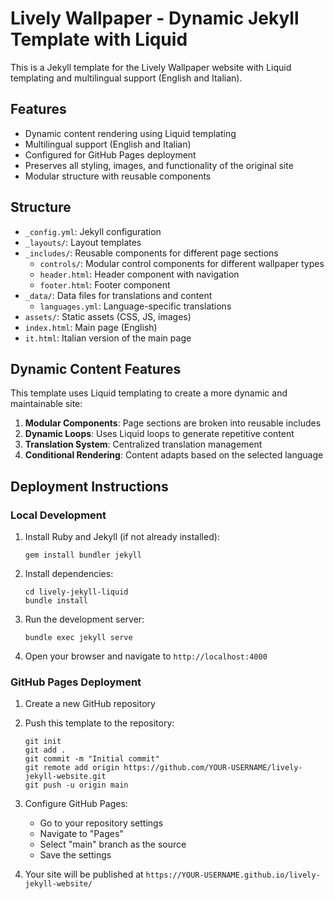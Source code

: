 # Lively Wallpaper - Dynamic Jekyll Template with Liquid

This is a Jekyll template for the Lively Wallpaper website with Liquid templating and multilingual support (English and Italian).

## Features

- Dynamic content rendering using Liquid templating
- Multilingual support (English and Italian)
- Configured for GitHub Pages deployment
- Preserves all styling, images, and functionality of the original site
- Modular structure with reusable components

## Structure

- `_config.yml`: Jekyll configuration
- `_layouts/`: Layout templates
- `_includes/`: Reusable components for different page sections
  - `controls/`: Modular control components for different wallpaper types
  - `header.html`: Header component with navigation
  - `footer.html`: Footer component
- `_data/`: Data files for translations and content
  - `languages.yml`: Language-specific translations
- `assets/`: Static assets (CSS, JS, images)
- `index.html`: Main page (English)
- `it.html`: Italian version of the main page

## Dynamic Content Features

This template uses Liquid templating to create a more dynamic and maintainable site:

1. **Modular Components**: Page sections are broken into reusable includes
2. **Dynamic Loops**: Uses Liquid loops to generate repetitive content
3. **Translation System**: Centralized translation management
4. **Conditional Rendering**: Content adapts based on the selected language

## Deployment Instructions

### Local Development

1. Install Ruby and Jekyll (if not already installed):
   ```
   gem install bundler jekyll
   ```

2. Install dependencies:
   ```
   cd lively-jekyll-liquid
   bundle install
   ```

3. Run the development server:
   ```
   bundle exec jekyll serve
   ```

4. Open your browser and navigate to `http://localhost:4000`

### GitHub Pages Deployment

1. Create a new GitHub repository

2. Push this template to the repository:
   ```
   git init
   git add .
   git commit -m "Initial commit"
   git remote add origin https://github.com/YOUR-USERNAME/lively-jekyll-website.git
   git push -u origin main
   ```

3. Configure GitHub Pages:
   - Go to your repository settings
   - Navigate to "Pages"
   - Select "main" branch as the source
   - Save the settings

4. Your site will be published at `https://YOUR-USERNAME.github.io/lively-jekyll-website/`